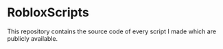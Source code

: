 # RobloxScripts
This repository contains the source code of every script I made which are publicly available.
